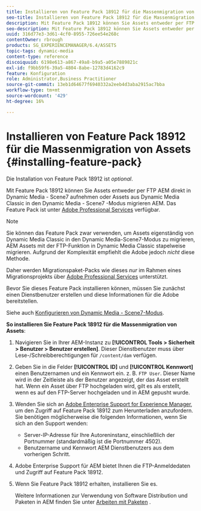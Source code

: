 ```yaml
---
title: Installieren von Feature Pack 18912 für die Massenmigration von Assets
seo-title: Installieren von Feature Pack 18912 für die Massenmigration von Assets
description: Mit Feature Pack 18912 können Sie Assets entweder per FTP stapelweise erfassen oder Assets aus Dynamic Media Classic in AEM zu Dynamic Media migrieren. Dieses optionale Feature Pack ist über den Adobe-Support verfügbar.
seo-description: Mit Feature Pack 18912 können Sie Assets entweder per FTP stapelweise erfassen oder Assets aus Dynamic Media Classic in AEM zu Dynamic Media migrieren. Dieses optionale Feature Pack ist über den Adobe-Support verfügbar.
uuid: 316d77e3-3d61-4cf0-8955-726ee54e268c
contentOwner: rbrough
products: SG_EXPERIENCEMANAGER/6.4/ASSETS
topic-tags: dynamic-media
content-type: reference
discoiquuid: 6198e613-a867-49a8-b9a5-a05e7889821c
exl-id: f9bb59f6-39a5-4804-8abe-12783d4162c9
feature: Konfiguration
role: Administrator,Business Practitioner
source-git-commit: 13eb1d64677f6940332a2eeb4d3aba2915ac7bba
workflow-type: tm+mt
source-wordcount: '429'
ht-degree: 16%

---
```


# Installieren von Feature Pack 18912 für die Massenmigration von Assets {#installing-feature-pack}

Die Installation von Feature Pack 18912 ist _optional_.

Mit Feature Pack 18912 können Sie Assets entweder per FTP AEM direkt in Dynamic Media - Scene7 aufnehmen oder Assets aus Dynamic Media Classic in den Dynamic Media - Scene7 -Modus migrieren AEM. Das Feature Pack ist unter [Adobe Professional Services](https://www.adobe.com/de/experience-cloud/consulting-services.html) verfügbar.

>[!NOTE]
>
>Sie können das Feature Pack zwar verwenden, um Assets eigenständig von Dynamic Media Classic in den Dynamic Media-Scene7-Modus zu migrieren, AEM Assets mit der FTP-Funktion in Dynamic Media Classic stapelweise migrieren. Aufgrund der Komplexität empfiehlt die Adobe jedoch *nicht* diese Methode.
>
>Daher werden Migrationspaket-Packs wie dieses *nur* im Rahmen eines Migrationsprojekts über [Adobe Professional Services](https://www.adobe.com/experience-cloud/consulting-services.html) unterstützt.

Bevor Sie dieses Feature Pack installieren können, müssen Sie zunächst einen Dienstbenutzer erstellen und diese Informationen für die Adobe bereitstellen.

Siehe auch [Konfigurieren von Dynamic Media - Scene7-Modus](https://helpx.adobe.com/experience-manager/6-4/assets/using/config-dms7.html).

**So installieren Sie Feature Pack 18912 für die Massenmigration von Assets**:

1. Navigieren Sie in Ihrer AEM-Instanz zu **[!UICONTROL Tools > Sicherheit > Benutzer > Benutzer erstellen]**. Dieser Dienstbenutzer muss über Lese-/Schreibberechtigungen für `/content/dam` verfügen.
1. Geben Sie in die Felder **[!UICONTROL ID]** und **[!UICONTROL Kennwort]** einen Benutzernamen und ein Kennwort ein. z. B. `FTP User`. Dieser Name wird in der Zeitleiste als der Benutzer angezeigt, der das Asset erstellt hat. Wenn ein Asset über FTP hochgeladen wird, gilt es als erstellt, wenn es auf den FTP-Server hochgeladen und in AEM gepusht wurde.
1. Wenden Sie sich an [Adobe Enterprise Support for Experience Manager](https://helpx.adobe.com/de/contact/enterprise-support.ec.html), um den Zugriff auf Feature Pack 18912 zum Herunterladen anzufordern. Sie benötigen möglicherweise die folgenden Informationen, wenn Sie sich an den Support wenden:

   * Server-IP-Adresse für Ihre Autoreninstanz, einschließlich der Portnummer (standardmäßig ist die Portnummer 4502).
   * Benutzername und Kennwort AEM Dienstbenutzers aus dem vorherigen Schritt.

1. Adobe Enterprise Support für AEM bietet Ihnen die FTP-Anmeldedaten und Zugriff auf Feature Pack 18912.

1. Wenn Sie Feature Pack 18912 erhalten, installieren Sie es.

   Weitere Informationen zur Verwendung von Software Distribution und Paketen in AEM finden Sie unter [Arbeiten mit Paketen](/help/sites-administering/package-manager.md) .
